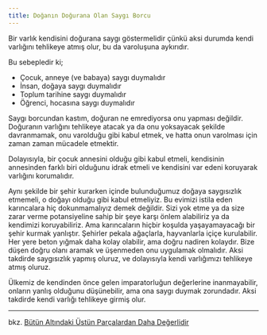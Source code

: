 ```yaml
---
title: Doğanın Doğurana Olan Saygı Borcu
---
```


Bir varlık kendisini doğurana saygı göstermelidir çünkü aksi durumda kendi
varlığını tehlikeye atmış olur, bu da varoluşuna aykırıdır.

Bu sebepledir ki;

- Çocuk, anneye (ve babaya) saygı duymalıdır
- İnsan, doğaya saygı duymalıdır
- Toplum tarihine saygı duymalıdır
- Öğrenci, hocasına saygı duymalıdır

Saygı borcundan kastım, doğuran ne emrediyorsa onu yapması değildir. Doğuranın
varlığını tehlikeye atacak ya da onu yoksayacak şekilde davranmamak, onu
varolduğu gibi kabul etmek, ve hatta onun varolması için zaman zaman mücadele
etmektir.

Dolayısıyla, bir çocuk annesini olduğu gibi kabul etmeli, kendisinin annesinden
farklı biri olduğunu idrak etmeli ve kendisini var edeni koruyarak varlığını
korumalıdır.

Aynı şekilde bir şehir kurarken içinde bulunduğumuz doğaya saygısızlık etmemeli,
o doğayı olduğu gibi kabul etmeliyiz. Bu evimizi istila eden karıncalara hiç
dokunmamalıyız demek değildir. Sizi yok etme ya da size zarar verme
potansiyeline sahip bir şeye karşı önlem alabiliriz ya da kendimizi
koruyabiliriz. Ama karıncaların hiçbir koşulda yaşayamayacağı bir şehir kurmak
yanlıştır. Şehirler pekala ağaçlarla, hayvanlarla içiçe kurulabilir. Her yere
beton yığmak daha kolay olabilir, ama doğru nadiren kolaydır. Bize düşen doğru
olanı aramak ve üşenmeden onu uygulamak olmalıdır. Aksi takdirde saygısızlık
yapmış oluruz, ve dolayısıyla kendi varlığımızı tehlikeye atmış oluruz.

Ülkemiz de kendinden önce gelen imparatorluğun değerlerine inanmayabilir,
onların yanlış olduğunu düşünebilir, ama ona saygı duymak zorundadır. Aksi
takdirde kendi varlığı tehlikeye girmiş olur.

---

bkz. [Bütün Altındaki Üstün Parçalardan Daha Değerlidir](butun-altindaki-ustun-parcalardan-daha-degerlidir.md)
